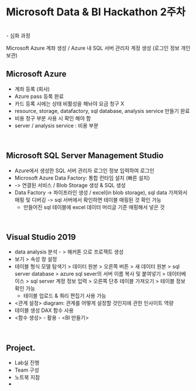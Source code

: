 # Microsoft Data & BI Hackathon 2주차

<br>- 심화 과정

Microsoft Azure 계좌 생성 / Azure 내 SQL 서버 관리자 계정 생성 (로그인 정보 개인 보관)

## Microsoft Azure

- 계좌 등록 (회사)
- Azure pass 등록 완료
- 카드 등록 시에는 상태 비활성을 해놔야 요금 청구 X
- resource, storage, datafactory, sql database, analysis service 만들기 완료
- 비용 청구 부분 사용 시 확인 해야 함
- server / analysis service : 비용 부분

<br>

## Microsoft SQL Server Management Studio

- Azure에서 생성한 SQL 서버 관리자 로그인 정보 입력하여 로그인
- Microsoft Azure Data Factory: 통합 런타임 설치 (빠른 설치)
- -> 연결된 서비스 / Blob Storage 생성 & SQL 생성
- Data Factory -> 파이프라인 생성 / excel(in blob storage), sql data 가져와서 매핑 및 디버깅 -> sql 서버에서 확인하면 테이블 매핑된 것 확인 가능
  - 만들어진 sql 테이블에 excel 데이터 머리글 기준 매핑해서 넣은 것

<br>

## Visual Studio 2019

- data analysis 분석 - > 해커톤 으로 프로젝트 생성
- 보기 > 속성 창 설정
- 테이블 형식 모델 탐색기 > 데이터 원본 > 오른쪽 버튼 > 새 데이터 원본 > sql server database > azure sql sever의 서버 이름 복사 및 붙여넣기 > 데이터베이스 > sql server 계정 정보 입력 > 오른쪽 단추 테이블 가져오기 > 테이블 정보 확인 가능
  - 테이블 업로드 & 쿼리 편집기 사용 가능
- <관계 설정> diagram: 관계를 어떻게 설정할 것인지에 관한 인사이트 역량
- 테이블 생성 DAX 함수 사용
- <함수 생성> - <Analysis Service> 활용 - <BI 만들기>

<br>

## Project.

- Lab실 진행
- Team 구성
- 노트북 지참
- 
